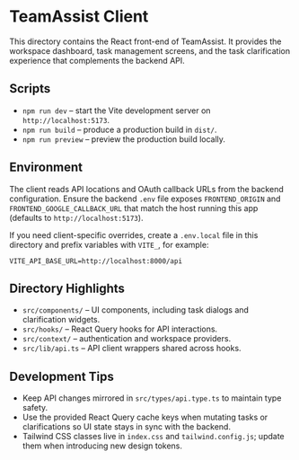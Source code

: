 # TeamAssist Client

This directory contains the React front-end of TeamAssist. It provides the workspace dashboard, task management screens, and the task clarification experience that complements the backend API.

## Scripts

- `npm run dev` – start the Vite development server on `http://localhost:5173`.
- `npm run build` – produce a production build in `dist/`.
- `npm run preview` – preview the production build locally.

## Environment

The client reads API locations and OAuth callback URLs from the backend configuration. Ensure the backend `.env` file exposes `FRONTEND_ORIGIN` and `FRONTEND_GOOGLE_CALLBACK_URL` that match the host running this app (defaults to `http://localhost:5173`).

If you need client-specific overrides, create a `.env.local` file in this directory and prefix variables with `VITE_`, for example:

```
VITE_API_BASE_URL=http://localhost:8000/api
```

## Directory Highlights

- `src/components/` – UI components, including task dialogs and clarification widgets.
- `src/hooks/` – React Query hooks for API interactions.
- `src/context/` – authentication and workspace providers.
- `src/lib/api.ts` – API client wrappers shared across hooks.

## Development Tips

- Keep API changes mirrored in `src/types/api.type.ts` to maintain type safety.
- Use the provided React Query cache keys when mutating tasks or clarifications so UI state stays in sync with the backend.
- Tailwind CSS classes live in `index.css` and `tailwind.config.js`; update them when introducing new design tokens.
